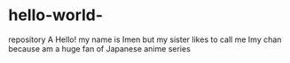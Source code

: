 # hello-world-
repository A
Hello!
my name is Imen  but my sister likes to call me Imy chan because am a huge fan of Japanese anime series 
